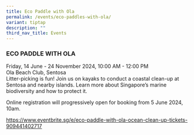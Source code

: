 ```yaml
---
title: Eco Paddle with Ola
permalink: /events/eco-paddles-with-ola/
variant: tiptap
description: ""
third_nav_title: Events
---
```

<h3>ECO PADDLE WITH OLA</h3>
<p>Friday, 14 June - 24 November 2024, 10:00 AM - 12:00 PM
<br>Ola Beach Club, Sentosa
<br>Litter-picking is fun! Join us on kayaks to conduct a coastal clean-up
at Sentosa and nearby islands. Learn more about Singapore’s marine biodiversity
and how to protect it.</p>
<p>Online registration will progressively open for booking from 5 June 2024,
10am.</p>
<p><a href="https://www.eventbrite.sg/e/eco-paddle-with-ola-ocean-clean-up-tickets-909441402717" rel="noopener noreferrer nofollow" target="_blank">https://www.eventbrite.sg/e/eco-paddle-with-ola-ocean-clean-up-tickets-909441402717</a>&nbsp;&nbsp;</p>
<p></p>
